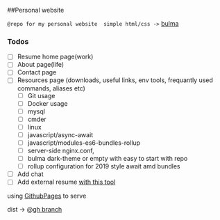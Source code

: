 
##Personal website
 
``
@repo for my personal website 
simple html/css -> `` [bulma](https://bulma.io/)

### Todos


- [ ] Resume home page(work)
- [ ] About page(life)
- [ ] Contact page
- [ ] Resources page (downloads, useful links, env tools, frequantly used commands, aliases etc)
    - [ ] Git usage
    - [ ] Docker usage
    - [ ] mysql
    - [ ] cmder
    - [ ] linux
    - [ ] javascript/async-await
    - [ ] javascript/modules-es6-bundles-rollup
    - [ ] server-side nginx.conf, 
    - [ ] bulma dark-theme or empty with easy to start with repo
    - [ ] rollup configuration for 2019 style await amd bundles
- [ ] Add chat
- [ ] Add external resume [with this tool](https://jsonresume.org/)

using [GithubPages](https://pages.github.com/) to serve
 
dist -> @[gh branch](https://github.com/tunailgaz/tunailgaz-com/tree/gh-pages)


